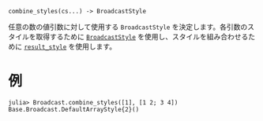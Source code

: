 ```
combine_styles(cs...) -> BroadcastStyle
```

任意の数の値引数に対して使用する `BroadcastStyle` を決定します。各引数のスタイルを取得するために [`BroadcastStyle`](@ref) を使用し、スタイルを組み合わせるために [`result_style`](@ref) を使用します。

# 例

```jldoctest
julia> Broadcast.combine_styles([1], [1 2; 3 4])
Base.Broadcast.DefaultArrayStyle{2}()
```
